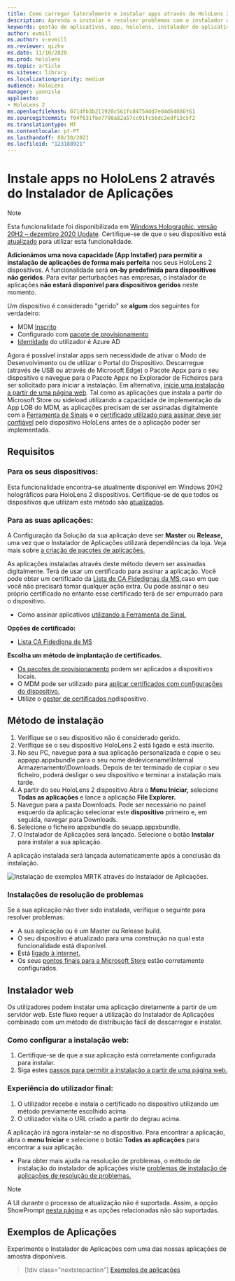 ```yaml
---
title: Como carregar lateralmente e instalar apps através de HoloLens 2 App Installer
description: Aprenda a instalar e resolver problemas com o instalador de aplicações e carregar lateralmente e instalar aplicações via UI.
keywords: gestão de aplicativos, app, hololens, instalador de aplicativos
author: evmill
ms.author: v-evmill
ms.reviewer: qizho
ms.date: 11/10/2020
ms.prod: hololens
ms.topic: article
ms.sitesec: library
ms.localizationpriority: medium
audience: HoloLens
manager: yannisle
appliesto:
- HoloLens 2
ms.openlocfilehash: 071dfb3b211928c561fc84754dd7ed4d64886f61
ms.sourcegitcommit: f04f631fbe7798a82a57cc01fc56dc2edf13c5f2
ms.translationtype: MT
ms.contentlocale: pt-PT
ms.lasthandoff: 08/30/2021
ms.locfileid: "123188921"
---
```

# <a name="install-apps-on-hololens-2-via-app-installer"></a>Instale apps no HoloLens 2 através do Instalador de Aplicações

> [!NOTE]
> Esta funcionalidade foi disponibilizada em [Windows Holographic, versão 20H2 – dezembro 2020 Update](hololens-release-notes.md). Certifique-se de que o seu dispositivo está [atualizado](hololens-update-hololens.md) para utilizar esta funcionalidade.

**Adicionámos uma nova capacidade (App Installer) para permitir a instalação de aplicações de forma mais perfeita** nos seus HoloLens 2 dispositivos. A funcionalidade será **on-by predefinida para dispositivos não geridos**. Para evitar perturbações nas empresas, o instalador de aplicações **não estará disponível para dispositivos geridos** neste momento.  

Um dispositivo é considerado "gerido" se **algum** dos seguintes for verdadeiro:

- MDM [Inscrito](hololens-enroll-mdm.md)
- Configurado com [pacote de provisionamento](hololens-provisioning.md)
- [Identidade](hololens-identity.md) do utilizador é Azure AD

Agora é possível instalar apps sem necessidade de ativar o Modo de Desenvolvimento ou de utilizar o Portal do Dispositivo.  Descarregue (através de USB ou através de Microsoft Edge) o Pacote Appx para o seu dispositivo e navegue para o Pacote Appx no Explorador de Ficheiros para ser solicitado para iniciar a instalação.  Em alternativa, [inicie uma instalação a partir de uma página web](/windows/msix/app-installer/installing-windows10-apps-web). Tal como as aplicações que instala a partir do Microsoft Store ou sideload utilizando a capacidade de implementação da App LOB do MDM, as aplicações precisam de ser assinadas digitalmente com a [Ferramenta de Sinais](/windows/win32/appxpkg/how-to-sign-a-package-using-signtool) e o [certificado utilizado para assinar deve ser confiável](/windows/win32/appxpkg/how-to-sign-a-package-using-signtool#security-considerations) pelo dispositivo HoloLens antes de a aplicação poder ser implementada.

## <a name="requirements"></a>Requisitos

### <a name="for-your-devices"></a>Para os seus dispositivos:

Esta funcionalidade encontra-se atualmente disponível em Windows 20H2 holográficos para HoloLens 2 dispositivos. Certifique-se de que todos os dispositivos que utilizam este método são [atualizados](hololens-update-hololens.md).

### <a name="for-your-apps"></a>Para as suas aplicações:

A Configuração da Solução da sua aplicação deve ser **Master** ou **Release,** uma vez que o Instalador de Aplicações utilizará dependências da loja. Veja mais sobre [a criação de pacotes de aplicações.](/windows/msix/app-installer/create-appinstallerfile-vs)

As aplicações instaladas através deste método devem ser assinadas digitalmente. Terá de usar um certificado para assinar a aplicação. Você pode obter um certificado da [Lista de CA Fidedignas da MS,](https://ccadb-public.secure.force.com/microsoft/IncludedCACertificateReportForMSFT)caso em que você não precisará tomar qualquer ação extra. Ou pode assinar o seu próprio certificado no entanto esse certificado terá de ser empurrado para o dispositivo.

- Como assinar aplicativos [utilizando a Ferramenta de Sinal.](/windows/win32/appxpkg/how-to-sign-a-package-using-signtool)

**Opções de certificado:**

- [Lista CA Fidedigna de MS](https://ccadb-public.secure.force.com/microsoft/IncludedCACertificateReportForMSFT)

**Escolha um método de implantação de certificados.**

- [Os pacotes de provisionamento](hololens-provisioning.md) podem ser aplicados a dispositivos locais.
- O MDM pode ser utilizado para [aplicar certificados com configurações do dispositivo.](/mem/intune/protect/certificates-configure)
- Utilize o [gestor de certificados no](certificate-manager.md)dispositivo.

## <a name="installation-method"></a>Método de instalação

1. Verifique se o seu dispositivo não é considerado gerido.
1. Verifique se o seu dispositivo HoloLens 2 está ligado e está inscrito.
1. No seu PC, navegue para a sua aplicação personalizada e copie o seu appapp.appxbundle para o seu nome dedevicename\Internal Armazenamento\Downloads.
    Depois de ter terminado de copiar o seu ficheiro, poderá desligar o seu dispositivo e terminar a instalação mais tarde.
1. A partir do seu HoloLens 2 dispositivo Abra o **Menu Iniciar,** selecione **Todas as aplicações** e lance a aplicação **File Explorer.**
1. Navegue para a pasta Downloads. Pode ser necessário no painel esquerdo da aplicação selecionar este **dispositivo** primeiro e, em seguida, navegar para Downloads.
1. Selecione o ficheiro appxbundle do seuapp.appxbundle.
1. O Instalador de Aplicações será lançado. Selecione o botão **Instalar** para instalar a sua aplicação.

A aplicação instalada será lançada automaticamente após a conclusão da instalação.

![Instalação de exemplos MRTK através do Instalador de Aplicações.](images/hololens-app-installer-picture.jpg)

### <a name="troubleshooting-installs"></a>Instalações de resolução de problemas

Se a sua aplicação não tiver sido instalada, verifique o seguinte para resolver problemas:

- A sua aplicação ou é um Master ou Release build.
- O seu dispositivo é atualizado para uma construção na qual esta funcionalidade está disponível.
- Está [ligado à internet.](hololens-network.md)
- Os seus [pontos finais para a Microsoft Store](hololens-offline.md) estão corretamente configurados.  

## <a name="web-installer"></a>Instalador web

Os utilizadores podem instalar uma aplicação diretamente a partir de um servidor web. Este fluxo requer a utilização do Instalador de Aplicações combinado com um método de distribuição fácil de descarregar e instalar.

### <a name="how-to-set-up-web-install"></a>Como configurar a instalação web:

1. Certifique-se de que a sua aplicação está corretamente configurada para instalar.
1. Siga estes [passos para permitir a instalação a partir de uma página web.](/windows/msix/app-installer/installing-windows10-apps-web#how-to-enable-this-on-a-webpage)

### <a name="end-user-experience"></a>Experiência do utilizador final:

1. O utilizador recebe e instala o certificado no dispositivo utilizando um método previamente escolhido acima.
1. O utilizador visita o URL criado a partir do degrau acima.

A aplicação irá agora instalar-se no dispositivo. Para encontrar a aplicação, abra o **menu Iniciar** e selecione o botão **Todas as aplicações** para encontrar a sua aplicação.

- Para obter mais ajuda na resolução de problemas, o método de instalação do instalador de aplicações visite [problemas de instalação de aplicações de resolução de problemas.](/windows/msix/app-installer/troubleshoot-appinstaller-issues)

> [!NOTE]
> A UI durante o processo de atualização não é suportada. Assim, a opção ShowPrompt [nesta página](/windows/msix/app-installer/update-settings) e as opções relacionadas não são suportadas.

## <a name="sample-apps"></a>Exemplos de Aplicações

Experimente o Instalador de Aplicações com uma das nossas aplicações de amostra disponíveis. 
> [!div class="nextstepaction"]
> [Exemplos de aplicações](/windows/mixed-reality/develop/features-and-samples)
